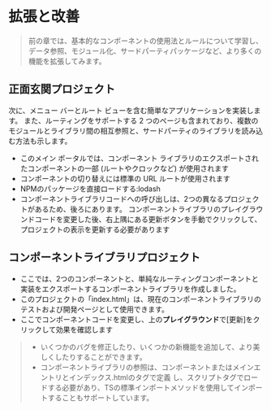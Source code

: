 <!--DESC: {icon:{name:"dashboard_customize",pkg:"mdi",type:"filled"},id:3} -->
# 拡張と改善
> 前の章では、基本的なコンポーネントの使用法とルールについて学習し、データ参照、モジュール化、サードパーティパッケージなど、より多くの機能を拡張してみます。

## 正面玄関プロジェクト
次に、メニュー バーとルート ビューを含む簡単なアプリケーションを実装します。 また、ルーティングをサポートする 2 つのページも含まれており、複数のモジュールとライブラリ間の相互参照と、サードパーティのライブラリを読み込む方法も示します。
- このメイン ポータルでは、コンポーネント ライブラリのエクスポートされたコンポーネントの一部 (ルートやクロックなど) が使用されます
- コンポーネントの切り替えには標準の URL ルートが使用されます
- NPMのパッケージを直接ロードする:lodash
- コンポーネントライブラリコードへの呼び出しは、2つの異なるプロジェクトがあるため、後ろにあります。 コンポーネントライブラリのプレイグラウンドコードを変更した後、右上隅にある更新ボタンを手動でクリックして、プロジェクトの表示を更新する必要があります

<div><wcex-doc.com-playground files="['ext/app/index.html','ext/app/app.html','ext/app/app.css','ext/app/title.html','ext/app/footer.html','ext/app/data.json','ext/app/ page1.html','ext/app/page2.html']"></wcex-doc.com-playground></div>


## コンポーネントライブラリプロジェクト
- ここでは、2つのコンポーネントと、単純なルーティングコンポーネントと実装をエクスポートするコンポーネントライブラリを作成しました。
- このプロジェクトの「index.html」は、現在のコンポーネントライブラリのテストおよび開発ページとして使用できます。
- ここでコンポーネントコードを変更し、上の**プレイグラウンド**で[更新]をクリックして効果を確認します

<div><wcex-doc.com-playground files="['ext/ui/index.html','ext/ui/menu.html','ext/ui/clock.html','ext/ui/clock.ts','ext/ui/clock.css','ext/ui/time.html','ext/ui/route.html']"></wcex-doc.com-playground></div>

> - いくつかのバグを修正したり、いくつかの新機能を追加して、より美しくしたりすることができます。
> - コンポーネントライブラリの参照は、コンポーネントまたはメインエントリとインデックス.htmlのタグで定義 <meta> し、スクリプトタグでロードする必要があり、TSの標準インポートメソッドを使用してインポートすることもサポートしています。
